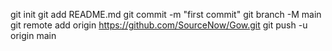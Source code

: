 git init
git add README.md
git commit -m "first commit"
git branch -M main
git remote add origin https://github.com/SourceNow/Gow.git
git push -u origin main
